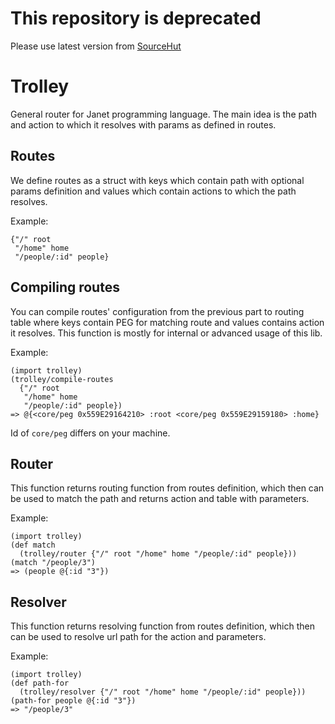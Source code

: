 # This repository is deprecated

Please use latest version from [SourceHut](https://git.sr.ht/~pepe/trolley)

# Trolley 

General router for Janet programming language. The main idea is the path and
action to which it resolves with params as defined in routes.

## Routes

We define routes as a struct with keys which contain path with optional  params
definition and values which contain actions to which the path resolves.

Example: 

```
{"/" root
 "/home" home
 "/people/:id" people}
```

## Compiling routes 

You can compile routes' configuration from the previous part to routing table where
keys contain PEG for matching route and values contains action it resolves.
This function is mostly for internal or advanced usage of this lib.

Example:

```
(import trolley)
(trolley/compile-routes 
  {"/" root
   "/home" home
   "/people/:id" people})
=> @{<core/peg 0x559E29164210> :root <core/peg 0x559E29159180> :home}
```

Id of `core/peg` differs on your machine.

## Router

This function returns routing function from routes definition, which then can be
used to match the path and returns action and table with parameters.

Example:

```
(import trolley)
(def match 
  (trolley/router {"/" root "/home" home "/people/:id" people})) 
(match "/people/3")
=> (people @{:id "3"})
```

## Resolver 

This function returns resolving function from routes definition, which then can
be used to resolve url path for the action and parameters.

Example:

```
(import trolley)
(def path-for
  (trolley/resolver {"/" root "/home" home "/people/:id" people})) 
(path-for people @{:id "3"})
=> "/people/3"
```
